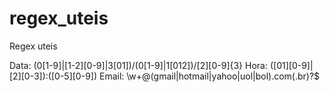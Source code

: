 # regex_uteis
Regex uteis 

Data: (0[1-9]|[1-2][0-9]|3[01])\/(0[1-9]|1[012])\/[2][0-9]{3}
Hora: ([01][0-9]|[2][0-3]):([0-5][0-9])
Email: \w+@(gmail|hotmail|yahoo|uol|bol)\.com(\.br)?$
